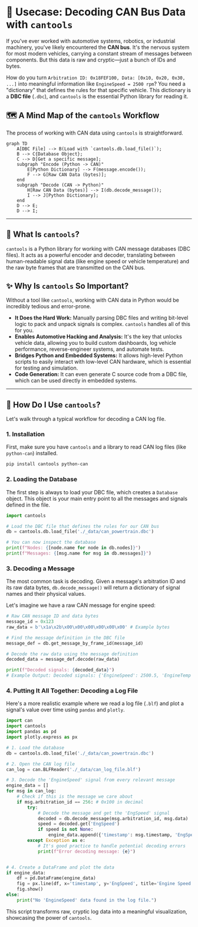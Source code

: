 # 🚗 Usecase: Decoding CAN Bus Data with `cantools`

If you've ever worked with automotive systems, robotics, or industrial machinery, you've likely encountered the **CAN bus**. It's the nervous system for most modern vehicles, carrying a constant stream of messages between components. But this data is raw and cryptic—just a bunch of IDs and bytes.

How do you turn `Arbitration ID: 0x18FEF100, Data: [0x10, 0x20, 0x30, ...]` into meaningful information like `EngineSpeed = 2500 rpm`? You need a "dictionary" that defines the rules for that specific vehicle. This dictionary is a **DBC file** (`.dbc`), and `cantools` is the essential Python library for reading it.

## 🗺️ A Mind Map of the `cantools` Workflow

The process of working with CAN data using `cantools` is straightforward.

```mermaid
graph TD
    A[DBC File] --> B(Load with `cantools.db.load_file()`);
    B --> C{Database Object};
    C --> D[Get a specific message];
    subgraph "Encode (Python -> CAN)"
        E[Python Dictionary] --> F(message.encode());
        F --> G[Raw CAN Data (bytes)];
    end
    subgraph "Decode (CAN -> Python)"
        H[Raw CAN Data (bytes)] --> I(db.decode_message());
        I --> J[Python Dictionary];
    end
    D --> E;
    D --> I;
```

---

## 🤔 What Is `cantools`?

`cantools` is a Python library for working with CAN message databases (DBC files). It acts as a powerful encoder and decoder, translating between human-readable signal data (like engine speed or vehicle temperature) and the raw byte frames that are transmitted on the CAN bus.

## ✨ Why Is `cantools` So Important?

Without a tool like `cantools`, working with CAN data in Python would be incredibly tedious and error-prone.

*   **It Does the Hard Work:** Manually parsing DBC files and writing bit-level logic to pack and unpack signals is complex. `cantools` handles all of this for you.
*   **Enables Automotive Hacking and Analysis:** It's the key that unlocks vehicle data, allowing you to build custom dashboards, log vehicle performance, reverse-engineer systems, and automate tests.
*   **Bridges Python and Embedded Systems:** It allows high-level Python scripts to easily interact with low-level CAN hardware, which is essential for testing and simulation.
*   **Code Generation:** It can even generate C source code from a DBC file, which can be used directly in embedded systems.

---

## 🚀 How Do I Use `cantools`?

Let's walk through a typical workflow for decoding a CAN log file.

### 1. Installation

First, make sure you have `cantools` and a library to read CAN log files (like `python-can`) installed.
```bash
pip install cantools python-can
```

### 2. Loading the Database

The first step is always to load your DBC file, which creates a `Database` object. This object is your main entry point to all the messages and signals defined in the file.

```python
import cantools

# Load the DBC file that defines the rules for our CAN bus
db = cantools.db.load_file('./_data/can_powertrain.dbc')

# You can now inspect the database
print(f"Nodes: {[node.name for node in db.nodes]}")
print(f"Messages: {[msg.name for msg in db.messages]}")
```

### 3. Decoding a Message

The most common task is decoding. Given a message's arbitration ID and its raw data bytes, `db.decode_message()` will return a dictionary of signal names and their physical values.

Let's imagine we have a raw CAN message for engine speed:
```python
# Raw CAN message ID and data bytes
message_id = 0x123
raw_data = b'\x1a\x2b\x00\x00\x00\x00\x00\x00' # Example bytes

# Find the message definition in the DBC file
message_def = db.get_message_by_frame_id(message_id)

# Decode the raw data using the message definition
decoded_data = message_def.decode(raw_data)

print(f"Decoded signals: {decoded_data}")
# Example Output: Decoded signals: {'EngineSpeed': 2500.5, 'EngineTemp': 90.0}
```

### 4. Putting It All Together: Decoding a Log File

Here's a more realistic example where we read a log file (`.blf`) and plot a signal's value over time using `pandas` and `plotly`.

```python
import can
import cantools
import pandas as pd
import plotly.express as px

# 1. Load the database
db = cantools.db.load_file('./_data/can_powertrain.dbc')

# 2. Open the CAN log file
can_log = can.BLFReader('./_data/can_log_file.blf')

# 3. Decode the 'EngineSpeed' signal from every relevant message
engine_data = []
for msg in can_log:
    # Check if this is the message we care about
    if msg.arbitration_id == 256: # 0x100 in decimal
        try:
            # Decode the message and get the 'EngSpeed' signal
            decoded = db.decode_message(msg.arbitration_id, msg.data)
            speed = decoded.get('EngSpeed')
            if speed is not None:
                engine_data.append({'timestamp': msg.timestamp, 'EngSpeed': speed})
        except Exception as e:
            # It's good practice to handle potential decoding errors
            print(f"Error decoding message: {e}")


# 4. Create a DataFrame and plot the data
if engine_data:
    df = pd.DataFrame(engine_data)
    fig = px.line(df, x='timestamp', y='EngSpeed', title='Engine Speed Over Time 📈')
    fig.show()
else:
    print("No 'EngineSpeed' data found in the log file.")
```
This script transforms raw, cryptic log data into a meaningful visualization, showcasing the power of `cantools`.
